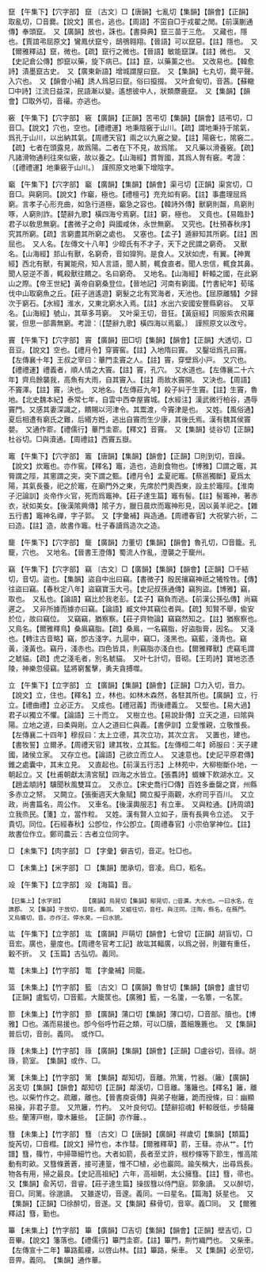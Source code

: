 <!-- { "loadSidebar": true } -->
竄	【午集下】【穴字部】	竄	〔古文〕□【唐韻】七亂切【集韻】【韻會】【正韻】取亂切，□音爨。【說文】匿也，逃也。【周語】不窋自□于戎翟之閒。【前漢蒯通傳】奉頭竄。　又【廣韻】放也，誅也。【書舜典】竄三苗于三危。　又藏也，隱也。【賈誼弔屈原文】鸞鳳伏竄兮，鴟鴞翱翔。【晉語】可以竄惡。【註】隱也。　又【爾雅釋詁】竄，微也。【疏】竄行之微也。【晉語】敏能竄謀。【註】微也。　又【史記倉公傳】卽竄以藥，旋下病已。【註】竄，以藥薰之也。　又改易也。【韓愈詩】漬墨竄古史。　又【廣東新語】增城謂屋曰竄。　又【集韻】七丸切，爨平聲。入穴也。　又【韻會小補】誘人爲惡曰竄。俗曰攛掇。　又叶倉甸切，音茜。【蘇轍□中詩】江流日益深，民語漸以變。遙想彼中人，狀類麖鹿竄。　又【集韻】【韻會】□取外切，音襊。亦逃也。

竅	【午集下】【穴字部】	竅	【廣韻】【正韻】苦弔切【集韻】【韻會】詰弔切，□音□。【說文】穴也，空也。【禮禮運】地秉陰竅于山川。【疏】謂地秉持于隂氣，爲孔于山川，以出納其氣。【周禮天官】兩之以九竅之變。【註】陽竅七，隂竅二。【疏】七者在頭露見，故爲陽。二者在下不見，故爲隂。　又凡藥以滑養竅。【疏】凡諸滑物通利往來似竅，故以養之。【山海經】貫胷國，其爲人胷有竅。考證：〔【禮禮運】地秉竅于山川。〕　謹照原文地秉下增陰字。 

竆	【午集下】【穴字部】	竆	【廣韻】【集韻】【韻會】渠弓切【正韻】渠宮切，□音□。與窮同。【說文】作竆，極也。【禮檀弓】充充如有窮。【註】事盡理屈爲窮。言孝子心形充曲，如急行道極，竆急之容也。【韓詩外傳】獸窮則齧，鳥窮則啄，人窮則詐。【楚辭九歌】橫四海兮焉窮。【註】窮，極也。　又竟也。【易臨卦】君子以敎思無窮。【書微子之命】與國咸休，永世無窮。　又究也。【杜預春秋序】究其所窮。【疏】言窮盡其所窮之處也。　又塞也。【孟子】遁辭知其所窮。【註】困屈也。　又人名。【左傳文十八年】少皡氏有不才子，天下之民謂之窮奇。　又獸名。【山海經】邽山有獸，名窮奇，音如獋狗。是食人。又狀如虎，有翼。【神異經】西北有獸，有翼能飛，知人言語，聞人鬭，輒食直者。聞人忠信，輒食其鼻。聞人惡逆不善，輒殺獸往饋之。名曰窮奇。　又地名。【山海經】軒轅之國，在此窮山之際。【帝王世紀】黃帝自窮桑登位。【晉地記】河南有窮國。【竹書紀年】荀瑤伐中山取窮魚之丘。【莊子逍遙遊】窮髮之北有冥海者，天池也。【屈原離騷】夕歸次于窮石。【水經】淮水，又東北窮水入焉。【註】水出六安國安豐縣窮谷。　又草名。【山海經】號山，其草多芎窮。　又叶渠王切，音狂。【黃庭經】同服紫衣飛羅裳，但思一部壽無窮。考證：〔【楚辭九歌】橫四海以焉竆。〕　謹照原文以改兮。 

竇	【午集下】【穴字部】	竇	【廣韻】田□切【集韻】【韻會】【正韻】大透切，□音豆。【說文】空也。【禮月令】穿竇窖。【註】入地隋曰竇。　又鑿垣爲孔曰竇。【左傳襄十年】王叔之宰曰：蓽門圭竇之人。【註】竇，穿壁爲小戸。　又穴也。【禮禮運】禮義者，順人情之大竇。【註】竇，孔穴。　又水道也。【左傳襄二十六年】齊烏餘襲我，高魚有大雨，自其竇入。【註】雨故水竇開。　又決也。【周語】不竇澤。【註】竇，決也。　又地名。【左傳莊九年】殺子糾于生竇。【註】生竇，魯地。【北史魏本紀】泰常七年，自雲中西幸屋竇城。【水經注】漢武微行柏谷，遇辱竇門。又感其妻深識之，饋賜以河津令。其鬻渡，今竇津是也。　又姓。【風俗通】夏后相遭有窮氏之難，后緡方姙，逃出自竇而生少康，其後氏焉。漢有魏其侯竇嬰。　又通作窬。【禮儒行】蓽門圭窬。【釋文】音竇。　又【集韻】徒谷切【正韻】杜谷切。□與瀆通。【周禮註】西竇五嶽。

竈	【午集下】【穴字部】	竈	【唐韻】【集韻】【韻會】【正韻】□則到切，音躁。【說文】炊竈也。亦作窖。【釋名】竈，造也，造創食物也。【博雅】□謂之竈，其脣謂之陘，其窻謂之突，突下謂之甄。【禮月令】孟夏祀竈。【蔡邕獨斷】夏爲太陽，其氣長養，祀之於竈，在廟門外之東，先席於門奧西東，設主於竈陘。【淮南子汜論訓】炎帝作火官，死而爲竈神。【莊子達生篇】竈有髻。【註】髻竈神，著赤衣，狀如美女。【後漢隂興傳】隂子方，臘日晨炊而竈神形見，因以黃羊祀之。【雜五行書】竈神名禪，字子郭。　又【字彙補】與造通。【周禮春官】大祝掌六祈，二曰造。【註】造，故書作竈。杜子春讀爲造次之造。

竉	【午集下】【穴字部】	竉	【廣韻】力董切【集韻】【韻會】魯孔切，□音籠。孔竉，穴也。　又地名。【晉書王澄傳】蜀流人作亂，澄襲之于竉州。

竊	【午集下】【穴字部】	竊	〔古文〕□【廣韻】【集韻】【韻會】【正韻】□千結切，音切。盜也。【集韻】盜自中出曰竊。【書微子】殷民攘竊神祇之犧牷牲。【傳】往盜曰竊。【春秋定八年】盜竊寶玉大弓。【史記叔孫通傳】竊狗盜。【博雅】竊，取也。　又私也。【論語】竊比於我老彭。【孟子】竊負而逃。【前漢公孫弘傳】尚竊遲之。　又非所據而據亦曰竊。【論語】臧文仲其竊位者與。【疏】知賢不舉，偸安於位，故曰竊位。　又竊竊，猶察察。【莊子齊物論】竊竊然知之。【註】猶察察也。　又鳥名。【爾雅釋鳥】桑鳸竊脂。【疏】桑鳸，一名竊脂，好盜脂膏，因名。　又淺也。【轉注古音略】竊，卽古淺字。九扈中，竊□，淺黑也。竊藍，淺靑也。竊黃，淺黃也。竊丹，淺赤也。四色皆具，則竊脂亦淺白也。【爾雅釋獸】虎竊毛謂之虦貓。【疏】虎之淺毛者，別名虦貓。　又叶七計切，音砌。【王筠詩】寶地恣憑陵，神樂忽侵竊。猛將窮奮擊，勇夫貪搏噬。

立	【午集下】【立字部】	立	【廣韻】【集韻】【韻會】【正韻】□力入切，音力。【說文】立，住也。【釋名】立，林也。如林木森然，各駐其所也。【廣韻】立，行立。【禮曲禮】立必正方。　又成也。【禮冠義】而後禮義立。　又堅也。【易大過】君子以獨立不懼。【論語】三十而立。　又樹立也。【易說卦傳】立天之道，曰隂與陽。立地之道，曰柔與剛。立人之道曰仁與義。【書伊訓】立愛惟親，立敬惟長。【左傳襄二十四年】穆叔曰：太上立德，其次立功，其次立言。　又置也，建也。【書牧誓】立爾矛。【周禮天官】建其牧，立其監。【左傳桓二年】師服曰：天子建國，諸侯立家。　又存立也。【論語】己欲立而立人。　又速意也。【史記平原君傳】錐之處囊中，其末立見。　又直起也。【前漢五行志】上林苑中，大柳樹斷仆地，一朝起立。又【杜甫朝獻太淸宮賦】四海之水皆立。【張翥詩】蝃蝀下飮湖水立。又【趙孟頫詩】驥聞秋風雙耳立。　又赤立。【宋史喬行□傳】百姓多垂罄之寶，州縣多赤立之帑。　又闕立。【張衡週天大象賦】闕立擬乎兩觀，水府司乎百川。　又立政，尚書篇名，周公作。　又車名。【後漢輿服志】有立車。　又與粒通。【詩周頌】立我烝民。【箋】立，當作粒。　又姓。漢有賢人立如子，唐有長興令立述。　又于貴切。同位。【石經春秋】公卽位，作公卽立。【周禮春官】小宗伯掌神位。【註】故書位作立。鄭司農云：古者立位同字。

□	【未集下】【肉字部】	□	【字彙】僻吉切，音疋。牡□也。

□	【未集上】【米字部】	□	【集韻】閭承切，音凌。烏□，稻名。

竐	【午集下】【立字部】	竐	【海篇】音。

	【巳集上】【水字部】		【廣韻】烏晃切【集韻】鄔晃切，□音瀇。大水也。一曰水名，在譙郡。　又【集韻】于放切，音旺。義同。　又嫗往切，音枉。與汪同。汪陶，縣名，在鴈門。　又烏曠切，音。亦作汪。停水臭。一曰水貌。

竑	【午集下】【立字部】	竑	【廣韻】戸萌切【韻會】七曾切【正韻】胡盲切，□音宏。廣也，量度也。【周禮冬官考工記】故竑其輻廣，以爲之弱，則雖有重任，轂不折。　又【玉篇】古弘切。義同。

篭	【未集上】【竹字部】	篭	【字彙補】同籠。

篮	【未集上】【竹字部】	籃	〔古文〕□【廣韻】魯甘切【集韻】【韻會】盧甘切【正韻】盧監切，□音藍。大籠筐也。【廣雅】籃，一名籚，一名簟，一名筐。

篰	【未集上】【竹字部】	篰	【廣韻】蒲口切【集韻】薄口切，□音部。牘也。【博雅】□也。滿而易援也。卽今俗呼竹莊之類，可以□牘，蓋細篾簏也。　又【集韻】普后切，音剖。義同。　或作□。

簶	【未集上】【竹字部】	簶	【廣韻】【集韻】【韻會】【正韻】□盧谷切，音祿。胡簶，箭室。　【集韻】或作、□。

篱	【未集上】【竹字部】	篱	【集韻】鄰知切，音離。笊篱，竹器。（籬）【廣韻】呂支切【集韻】【韻會】鄰知切【正韻】鄰溪切，□音離。籓籬也。【釋名】籬，離也。以柴竹作之。疏離，離也。【晉書庾袞傳】與弟子樹籬，跪而授條，曰：幽顯易操，非君子意。　又笊籬，竹杓。　又叶良何切。【楚辭招魂】軒輬旣低，步騎羅些。蘭薄戸樹，瓊木籬些。　【正韻】亦作蘺、。

篲	【未集上】【竹字部】	篲	〔古文〕□【唐韻】【廣韻】祥歲切【集韻】【類篇】旋芮切，□音槥。【說文】掃竹也，本作彗。【爾雅釋草】葥，王蔧。亦从艹。【竹譜】篲，篠竹，中掃箒細竹也。大者如箭，長者至丈許，根杪條等下節生，惟高隂動有町畝。又篲條蒼蒼，接可連篁，惟不□植，必也巖岡。踰矢稱大，出尋爲長。物各有用，掃之最良。【史記高祖紀】六年，高祖朝，太公擁篲。【註】篲，帚也。　又【集韻】兪芮切，音睿。【莊子達生篇】操拔篲以侍門庭。郭象讀。　又以醉切，音□。同篱。徐邈讀。　又雖遂切，音邃。義同。一曰星名。【篇海】妖星也。　又【集韻】【正韻】□徐醉切，音遂。又【集韻】蘇骨切，音窣。義□同。　又【爾雅釋詁】篲，勤也。

篳	【未集上】【竹字部】	篳	【廣韻】□吉切【集韻】【韻會】【正韻】壁吉切，□音畢。【說文】籓落也。【禮儒行】篳門圭窬。【註】篳門，荆竹織門也。　又柴車。【左傳宣十二年】篳路藍縷，以啓山林。【註】篳路，柴車。　又【集韻】必至切，音畀。義同。　【集韻】通作蓽。


